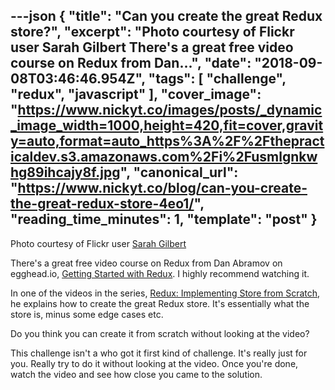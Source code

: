 ---json
{
  "title": "Can you create the great Redux store?",
  "excerpt": "Photo courtesy of Flickr user Sarah Gilbert  There's a great free video course on Redux from Dan...",
  "date": "2018-09-08T03:46:46.954Z",
  "tags": [
    "challenge",
    "redux",
    "javascript"
  ],
  "cover_image": "https://www.nickyt.co/images/posts/_dynamic_image_width=1000,height=420,fit=cover,gravity=auto,format=auto_https%3A%2F%2Fthepracticaldev.s3.amazonaws.com%2Fi%2Fusmlgnkwhg89ihcajy8f.jpg",
  "canonical_url": "https://www.nickyt.co/blog/can-you-create-the-great-redux-store-4eo1/",
  "reading_time_minutes": 1,
  "template": "post"
}
---

Photo courtesy of Flickr user [Sarah Gilbert](https://www.flickr.com/photos/cafemama/69563206/in/photolist-79wHC-maGRPk-aaVmku-dsJwwH-nGgqY-qNmdr2-fQa4Kw-Vp5gx6-3S2neU-21VKjz8-jjprJk-maGNAg-nh4cjW-79AYR3-dMgwX7-jjpFTo-G9cWjj-maJKfo-9xi9bg-VqjQXQ-dC2zsp-9xm7QJ-f5sGJY-aKwu3-dTaeb1-rafFD8-7EBr7A-8UzZXG-jrYjoS-8oFX1v-7cNo2Q-73aYMU-mb3dp8-6vXYTc-7Mv56E-e82EcL-stcsn-o97FuM-tcFhC-mbidcr-aAiN87-9oiboh-63a2Gn-22fx9Bn-2wzgk-2wzmt-zj5cVn-rFdx4M-2wABU-2wAqC)

There's a great free video course on Redux from Dan Abramov on egghead.io, [Getting Started with Redux](https://egghead.io/courses/getting-started-with-redux). I highly recommend watching it.

In one of the videos in the series, [Redux: Implementing Store from Scratch](https://egghead.io/lessons/react-redux-implementing-store-from-scratch), he explains how to create the great Redux store. It's essentially what the store is, minus some edge cases etc.

Do you think you can create it from scratch without looking at the video?

This challenge isn't a who got it first kind of challenge. It's really just for you. Really try to do it without looking at the video. Once you're done, watch the video and see how close you came to the solution.
